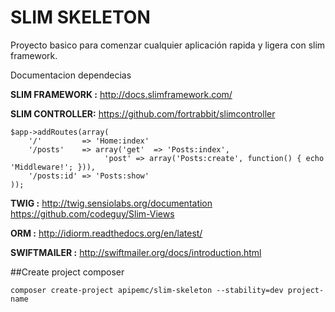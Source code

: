 SLIM SKELETON
=============

Proyecto basico para comenzar cualquier aplicación rapida y ligera con slim framework.

Documentacion dependecias

**SLIM FRAMEWORK :**  http://docs.slimframework.com/

**SLIM CONTROLLER:**  https://github.com/fortrabbit/slimcontroller

    $app->addRoutes(array(
        '/'         => 'Home:index'
        '/posts'    => array('get'  => 'Posts:index',
                         'post' => array('Posts:create', function() { echo 'Middleware!'; })),
        '/posts:id' => 'Posts:show'
    ));

**TWIG :**  http://twig.sensiolabs.org/documentation
			https://github.com/codeguy/Slim-Views

**ORM :**  http://idiorm.readthedocs.org/en/latest/

**SWIFTMAILER :** http://swiftmailer.org/docs/introduction.html


##Create project composer

`composer create-project apipemc/slim-skeleton --stability=dev project-name`

